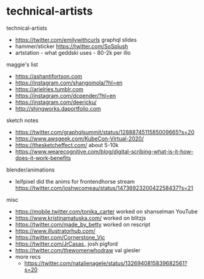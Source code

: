 # technical-artists
technical-artists


- https://twitter.com/emilywithcurls graphql slides
- hammer/sticker https://twitter.com/SoSplush
- artstation - what geddski uses - 80-2k per illo

maggie's list

- https://ashantifortson.com
- https://instagram.com/shangomola/?hl=en
- https://arielries.tumblr.com
- https://instagram.com/dcpender/?hl=en
- https://instagram.com/deericku/
- http://shingworks.daportfolio.com


sketch notes

- https://twitter.com/graphqlsummit/status/1288874511585009665?s=20
- https://www.awsgeek.com/KubeCon-Virtual-2020/
- https://thesketcheffect.com/ about 5-10k
- https://www.wearecognitive.com/blog/digital-scribing-what-is-it-how-does-it-work-benefits


blender/animations

- leifpixel did the anims for frontendhorse stream https://twitter.com/joshwcomeau/status/1473692320042258437?s=21

misc

- https://mobile.twitter.com/tonika_carter worked on shanselman YouTube 
- https://www.kristinamatuska.com/ worked on blitzjs
- https://twitter.com/made_by_betty worked on rescript
- https://www.illustratorhub.com/
- https://twitter.com/Cornerstone_Vic
- https://twitter.com/JrCasas_ josh pigford
- https://twitter.com/thewomenwhodraw val giesler
- more recs 
  - https://twitter.com/natalienagele/status/1326940815839682561?s=20
